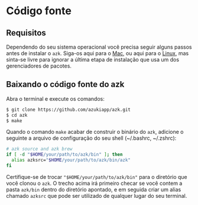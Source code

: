 # Código fonte

## Requisitos

Dependendo do seu sistema operacional você precisa seguir alguns passos antes de instalar o `azk`. Siga-os aqui para o [Mac](mac_os_x.html), ou aqui para o [Linux](linux.html), mas sinta-se livre para ignorar a última etapa de instalação que usa um dos gerenciadores de pacotes.

## Baixando o código fonte do azk

Abra o terminal e execute os comandos:

```bash
$ git clone https://github.com/azukiapp/azk.git
$ cd azk
$ make
```

Quando o comando `make` acabar de construir o binário do `azk`, adicione o seguinte a arquivo de configuração do seu shell (~/.bashrc, ~/.zshrc):

```bash
# azk source and azk brew
if [ -d "$HOME/your/path/to/azk/bin" ]; then
  alias azksrc="$HOME/your/path/to/azk/bin/azk"
fi
```

Certifique-se de trocar `"$HOME/your/path/to/azk/bin"` para o diretório que você clonou o `azk`. O trecho acima irá primeiro checar se você contem a pasta `azk/bin` dentro do diretório apontado, e em seguida criar um alias chamado `azksrc` que pode ser utilizado de qualquer lugar do seu terminal.
